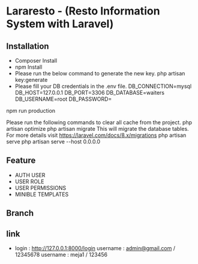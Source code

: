 # Lararesto - (Resto Information System with Laravel)
## Installation

* Composer Install
* npm Install
* Please run the below command to generate the new key.
php artisan key:generate
* Please fill your DB credentials in the .env file.
DB_CONNECTION=mysql
DB_HOST=127.0.0.1
DB_PORT=3306
DB_DATABASE=waiters
DB_USERNAME=root
DB_PASSWORD=

npm run production

Please run the following commands to clear all cache from the project.
php artisan optimize
php artisan migrate  This will migrate the database tables. For more details visit <https://laravel.com/docs/8.x/migrations>
php artisan serve
php artisan serve --host 0.0.0.0

## Feature

* AUTH USER
* USER ROLE
* USER PERMISSIONS
* MINIBLE TEMPLATES

## Branch



## link

* login : <http://127.0.0.1:8000/login>
username : admin@gmail.com / 12345678
username : meja1 / 123456
